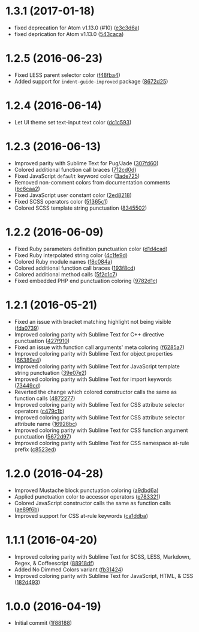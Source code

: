 # 1.3.1 (2017-01-18)

- fixed deprecation for Atom v1.13.0 (#10) ([e3c3d6a](https://github.com/Briles/gruvbox-atom/commit/e3c3d6ac4822177723bf282544de88b0e5539f0f))
- fixed deprication for Atom v1.13.0 ([543caca](https://github.com/Briles/gruvbox-atom/commit/543cacaab7bccf1225f8dc625cce595513ef9206))

# 1.2.5 (2016-06-23)

- Fixed LESS parent selector color ([f48fba4](https://github.com/Briles/gruvbox-atom/commit/f48fba418601d9f4e85b13cc418dc7c1fb502717))
- Added support for `indent-guide-improved` package ([8672d25](https://github.com/Briles/gruvbox-atom/commit/8672d253bdbc0efcdd7c1e15e80ec3505e91ac75))

# 1.2.4 (2016-06-14)

- Let UI theme set text-input text color ([dc1c593](https://github.com/Briles/gruvbox-atom/commit/dc1c593590aba54c37dea2558a29f5975c6c31fa))

# 1.2.3 (2016-06-13)

- Improved parity with Sublime Text for Pug/Jade ([307fd60](https://github.com/Briles/gruvbox-atom/commit/307fd607e4061ec36fda88d2b18053aa7c44298d))
- Colored additional function call braces ([712cd0d](https://github.com/Briles/gruvbox-atom/commit/712cd0d839ca9fa754edc69c7fcc07fc621dd613))
- Fixed JavaScript `default` keyword color ([3ade725](https://github.com/Briles/gruvbox-atom/commit/3ade7252e32743410aa30b6790631ea00290e3bd))
- Removed non-comment colors from documentation comments ([bc6caa2](https://github.com/Briles/gruvbox-atom/commit/bc6caa238ec326258eb1acdd49c76418d09ab94f))
- Fixed JavaScript user constant color ([2ed8218](https://github.com/Briles/gruvbox-atom/commit/2ed8218bf2a591beeddfa9c9cd54c37ee059bfeb))
- Fixed SCSS operators color ([51365c1](https://github.com/Briles/gruvbox-atom/commit/51365c15e9c367ea41a8e831c7207864833406c5))
- Colored SCSS template string punctuation ([8345502](https://github.com/Briles/gruvbox-atom/commit/8345502ca2d4d6ef95cb1f3948bf6a533e9b3c63))

# 1.2.2 (2016-06-09)

- Fixed Ruby parameters definition punctuation color ([d1d4cad](https://github.com/Briles/gruvbox-atom/commit/d1d4cad2b47fee9820ec85e51f9d28d86132c935))
- Fixed Ruby interpolated string color ([4c1fe9d](https://github.com/Briles/gruvbox-atom/commit/4c1fe9d980bec41e7f52d88b045349e9f9a82e2e))
- Colored Ruby module names ([f8c084a](https://github.com/Briles/gruvbox-atom/commit/f8c084ac2d789c001dbf91f878323b5e42cd51d9))
- Colored additional function call braces ([193f8cd](https://github.com/Briles/gruvbox-atom/commit/193f8cd2390e1560a8b755722a4350116daa8c00))
- Colored additional method calls ([5f2c1c7](https://github.com/Briles/gruvbox-atom/commit/5f2c1c7f1cc0b6675819fd90ce106841346eb7ef))
- Fixed embedded PHP end punctuation coloring ([9782d1c](https://github.com/Briles/gruvbox-atom/commit/9782d1c4be15b811a7c465fdaac78b98f4ee9feb))

# 1.2.1 (2016-05-21)

- Fixed an issue with bracket matching highlight not being visible ([fda0739](https://github.com/Briles/gruvbox-atom/commit/fda0739c0b9a795aac51672ae85fdeefe032ca41))
- Improved coloring parity with Sublime Text for C++ directive punctuation ([427f910](https://github.com/Briles/gruvbox-atom/commit/427f9103213de2990da6a2b26d526c70258c061a))
- Fixed an issue with function call arguments' meta coloring ([f6285a7](https://github.com/Briles/gruvbox-atom/commit/f6285a734f5d0123526ddf2f4e2b4abd6c3090a1))
- Improved coloring parity with Sublime Text for object properties ([66389e4](https://github.com/Briles/gruvbox-atom/commit/66389e4d42b28e79cf33d52a81e6799cc562af36))
- Improved coloring parity with Sublime Text for JavaScript template string punctuation ([39e07e2](https://github.com/Briles/gruvbox-atom/commit/39e07e2075be7d94b5082ec3330e8bf1ba6e537c))
- Improved coloring parity with Sublime Text for import keywords ([73449cd](https://github.com/Briles/gruvbox-atom/commit/73449cd9ff5998b49d7e6fab7bfe0e838c66f3d4))
- Reverted the change which colored constructor calls the same as function calls ([4872277](https://github.com/Briles/gruvbox-atom/commit/48722776570fc4f61b360b7cec8e52207d33347e))
- Improved coloring parity with Sublime Text for CSS attribute selector operators ([c479c1b](https://github.com/Briles/gruvbox-atom/commit/c479c1b262e7e99a184de9745c2f7c61b1ee256d))
- Improved coloring parity with Sublime Text for CSS attribute selector attribute name ([16928bc](https://github.com/Briles/gruvbox-atom/commit/16928bc62cd0754a79c3bb8bc7fe5b3fab0e2af6))
- Improved coloring parity with Sublime Text for CSS function argument punctuation ([5672d97](https://github.com/Briles/gruvbox-atom/commit/5672d9793b62d127c455c016d7f16eb9bf808457))
- Improved coloring parity with Sublime Text for CSS namespace at-rule prefix ([c8523ed](https://github.com/Briles/gruvbox-atom/commit/c8523ed28bfc9e4e87e49387572e2349eae4b011))

# 1.2.0 (2016-04-28)

- Improved Mustache block punctuation coloring ([a9dbd6a](https://github.com/Briles/gruvbox-atom/commit/a9dbd6a73292faf739fc47489ea9fd88db28e4af))
- Applied punctuation color to accessor operators ([e783321](https://github.com/Briles/gruvbox-atom/commit/e783321717f13b8f4147a5cf658507180a0b00a6))
- Colored JavaScript constructor calls the same as function calls ([ae89f6b](https://github.com/Briles/gruvbox-atom/commit/ae89f6b029126b625f9e512bae92e681282b8a65))
- Improved support for CSS at-rule keywords ([ca1ddba](https://github.com/Briles/gruvbox-atom/commit/ca1ddba11e3a1e1688c7809b553b896e3c2d6574))

# 1.1.1 (2016-04-20)

- Improved coloring parity with Sublime Text for SCSS, LESS, Markdown, Regex, & Coffeescript ([88918df](https://github.com/Briles/gruvbox-atom/commit/88918df50d19ed0f89729a180352535620bb4bd3))
- Added No Dimmed Colors variant ([fb31424](https://github.com/Briles/gruvbox-atom/commit/fb314242a59d00b13984990da3e053edd5988ee4))
- Improved coloring parity with Sublime Text for JavaScript, HTML, & CSS ([182d493](https://github.com/Briles/gruvbox-atom/commit/182d493b55f01fb8a808db50139338ed973f34ab))

# 1.0.0 (2016-04-19)

- Initial commit ([1f88188](https://github.com/Briles/gruvbox-atom/commit/1f88188ff0ff20dc417b0c2ea665e4e91ec8b0e6))
